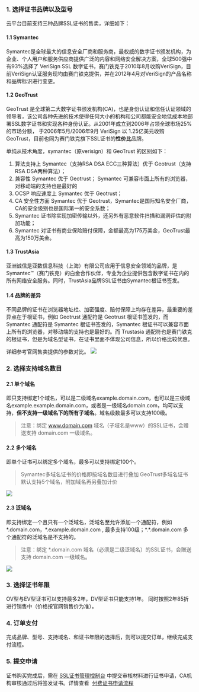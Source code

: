 ### 1. 选择证书品牌以及型号

云平台目前支持三种品牌SSL证书的售卖，详细如下：
#### 1.1 Symantec
Symantec是全球最大的信息安全厂商和服务商，最权威的数字证书颁发机构，为企业、个人用户和服务供应商提供广泛的内容和网络安全解决方案，全球500强中有93%选择了 VeriSign SSL 数字证书，赛门铁克于2010年8月收购VeriSign，目前VeriSign认证服务现均由赛门铁克提供，并在2012年4月对VeriSign的产品名称和品牌标识进行变更。

#### 1.2 GeoTrust
GeoTrust 是全球第二大数字证书颁发机构(CA)，也是身份认证和信任认证领域的领导者，该公司各种先进的技术使得任何大小的机构和公司都能安全地低成本地部署SSL数字证书和实现各种身份认证。从2001年成立到2006年占领全球市场25%的市场分额， 于2006年5月/2006年9月 VeriSign 以 1.25亿美元收购 GeoTrust，目前也同为赛门铁克旗下SSL证书的**性价比**品牌。

单纯从技术角度，symantec（原verisign）和 GeoTrust 的区别如下：
1. 算法支持上 Symantec（支持RSA DSA ECC三种算法）优于 Geotrust（支持RSA DSA两种算法）；
2. 兼容性 Symantec 优于 Geotrust； Symantec 可兼容市面上所有的浏览器，对移动端的支持也是最好的
3. OCSP 响应速度上 Symantec 优于 Geotrust；
4. CA 安全性方面 Symantec 优于 Geotrust，Symantec是国际知名安全厂商，CA的安全级别也是国际第一的安全系数；
5. Symantec 证书除实现加密传输以外，还另外有恶意软件扫描和漏洞评估的附加功能；
6. Symantec 对证书有商业保险赔付保障，金额最高为175万美金，GeoTrust最高为150万美金。

#### 1.3 TrustAsia
亚洲诚信是亚数信息科技（上海）有限公司应用于信息安全领域的品牌，是Symantec™（赛门铁克）的白金合作伙伴，专业为企业提供包含数字证书在内的所有网络安全服务。同时，TrustAsia品牌SSL证书由Symantec根证书签发。

#### 1.4 品牌的差异
不同品牌的证书在浏览器地址栏、加密强度、赔付保障上均存在差异，最重要的差异点在于根证书，例如 Geotrust 通配符是 Geotrust 根证书签发的，而 Symantec 通配符是 Symantec 根证书签发的，Symantec 根证书可以兼容市面上所有的浏览器，对移动端的支持也是最好的。而 Trustasia 通配符也是赛门铁克的根证书，但是为域名型证书，在证书里面不体现公司信息，所以价格比较优惠。

详细参考官网售卖提供的参数对比。
![](http://imgcache.tcecqpoc.fsphere.cn/image/mc.qcloudimg.com/static/img/50fea1790cd696773c7f049f441da9f4/1.png)

### 2. 选择支持域名数目

#### 2.1 单个域名
即只支持绑定1个域名，可以是二级域名example.domain.com，也可以是三级域名example.example.domain.com，或者是一级域名domain.com，均可以支持，**但不支持一级域名下的所有子域名**。域名级数最多可以支持100级。

> 注意：绑定 www.domain.com 域名（子域名是www）的SSL证书，会赠送支持 domain.com 一级域名。

#### 2.2 多个域名
即单个证书可以绑定多个域名，最多可以支持绑定100个。
> Symantec多域名证书的价格即按域名数目进行叠加
> GeoTrust多域名证书默认支持5个域名，附加域名再另叠加计价

![](http://imgcache.tcecqpoc.fsphere.cn/image/mc.qcloudimg.com/static/img/c0ce741398ffc55def1264e681879e82/2.png)

#### 2.3 泛域名
即支持绑定一个且只有一个泛域名，泛域名至允许添加一个通配符，例如\*.domain.com，\*.example.domain.com , 最多支持100级；\*.\*.domain.com 多个通配符的泛域名是不支持的。

> 注意：绑定 \*.domain.com 域名（必须是二级泛域名）的SSL证书，会赠送支持 domain.com 一级域名。

![](http://imgcache.tcecqpoc.fsphere.cn/image/mc.qcloudimg.com/static/img/0603883a1efcc18bec5bc6db5a097434/3.png)

### 3. 选择证书年限

OV型与EV型证书可以支持最多2年，DV型证书只能支持1年。
同时按照2年85折进行销售中（价格按官网销售价为准）。

### 4. 订单支付

完成品牌、型号、支持域名、和证书年限的选择后，则可以提交订单，继续完成支付流程。


### 5. 提交申请

证书购买完成后，需在 [SSL证书管理控制台](http://console.tce.fsphere.cn/ssl) 中提交审核材料进行证书申请，CA机构审核通过后将签发证书。详情查看  [付费证书申请流程](http://tcecqpoc.fsphere.cn/document/product/400/10257)
